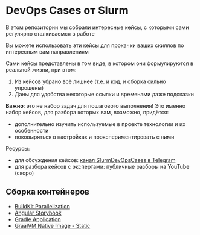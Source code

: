 # DevOps Cases от Slurm

В этом репозитории мы собрали интересные кейсы, с которыми сами регулярно сталкиваемся в работе

Вы можете использовать эти кейсы для прокачки ваших скиллов по интересным вам направлениям

Сами кейсы представлены в том виде, в котором они формулируются в реальной жизни, при этом:
1. Из кейсов убрано всё лишнее (т.е. и код, и сборка сильно упрощены)
2. Даны для удобства некоторые ссылки и временами даже подсказки

**Важно**: это не набор задач для пошагового выполнения! Это именно набор кейсов, для разбора которых вам, возможно, придётся:
- дополнительно изучить используемые в проекте технологии и их особенности
- поковыряться в настройках и поэкспериментировать с ними

Ресурсы:
- для обсуждения кейсов: [канал SlurmDevOpsCases в Telegram](https://t.me/SlurmDevOpsCases)
- для разбора кейсов с экспертами: публичные разборы на YouTube (скоро)

## Сборка контейнеров

* [BuildKit Parallelization](buildkit-parallelization/)
* [Angular Storybook](angular-storybook/)
* [Gradle Application](gradle-application/)
* [GraalVM Native Image - Static](graalvm-native-image-static/)
